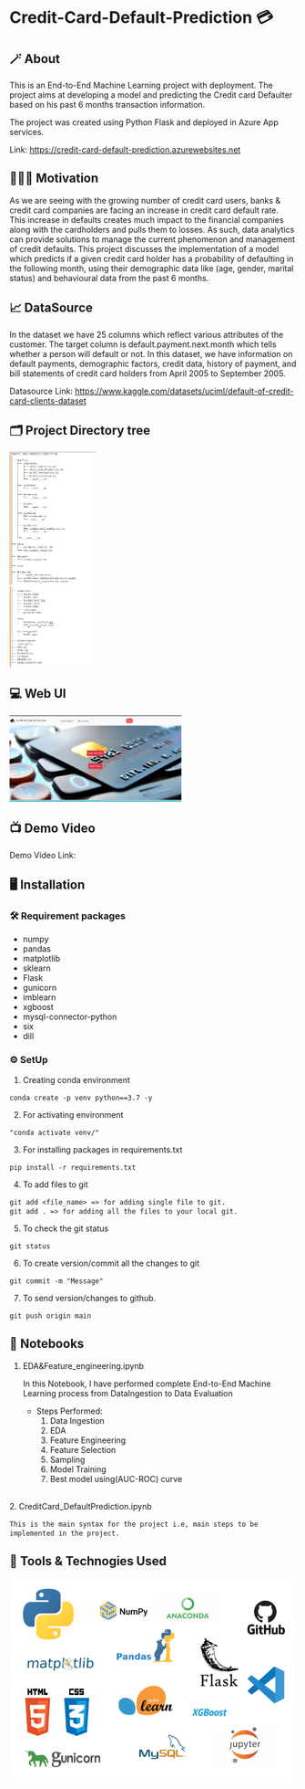 # Credit-Card-Default-Prediction 💳

## 🪄 About

This is an End-to-End Machine Learning project with deployment. The project aims at developing a model and predicting the Credit card Defaulter based on his past 6 months transaction information.

The project was created using Python Flask and deployed in Azure App services.

Link: https://credit-card-default-prediction.azurewebsites.net



## 🏋🏻‍♂️ Motivation

As we are seeing with the growing number of credit card users, banks & credit card companies are facing an increase in credit card default rate. This increase in defaults creates much impact to the financial companies along with the cardholders and pulls them to losses. As such, data analytics can provide solutions to manage the current phenomenon and management of credit defaults. This project discusses the implementation of a model which predicts if a given credit card holder has a probability of defaulting in the following month, using their demographic data like (age, gender, marital status) and behavioural data from the past 6 months.


## 📈 DataSource

In the dataset we have 25 columns which reflect various attributes of the customer. The target column is default.payment.next.month which tells whether a person will default or not. In this dataset, we have information on default payments, demographic factors, credit data, history of payment, and bill statements of credit card holders from April 2005 to September 2005.

Datasource Link: https://www.kaggle.com/datasets/uciml/default-of-credit-card-clients-dataset

## 🗂️ Project Directory tree


<a><img src='templates/dir_snip1.png' width="30%" height="50%"></a><br>
<a><img src='templates/dir_snip2.png' width="30%" height="50%"></a>

## 💻 Web UI

<a><img src='templates/Home.png' width="60%" height="45%"></a>

## 📺 Demo Video

Demo Video Link:

## 🖥️ Installation

### 🛠️ Requirement packages
* numpy  
* pandas
* matplotlib
* sklearn
* Flask
* gunicorn
* imblearn
* xgboost
* mysql-connector-python
* six
* dill

### ⚙️ SetUp

1. Creating conda environment
 ``` 
 conda create -p venv python==3.7 -y 
 ```

2. For activating environment
```
"conda activate venv/"
```
3. For installing packages in requirements.txt
```
pip install -r requirements.txt
```

4. To add files to git
```
git add <file_name> => for adding single file to git.
git add . => for adding all the files to your local git.
```
5. To check the git status
```
git status
```
6. To create version/commit all the changes to git

```
git commit -m "Message"
```
7. To send version/changes to github.
```
git push origin main
```

## 📒 Notebooks

1. EDA&Feature_engineering.ipynb

    In this Notebook, I have performed complete End-to-End Machine Learning process from DataIngestion to Data Evaluation
    * Steps Performed:
        1. Data Ingestion
        2. EDA
        3. Feature Engineering
        4. Feature Selection
        5. Sampling
        6. Model Training
        7. Best model using(AUC-ROC) curve
<br>
2. CreditCard_DefaultPrediction.ipynb

    This is the main syntax for the project i.e, main steps to be implemented in the project.


## 🦾 Tools & Technogies Used

![Technologies used](./templates/technologies.png)






